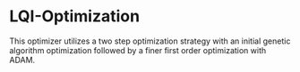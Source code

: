 # LQI-Optimization

This optimizer utilizes a two step optimization strategy with an initial genetic algorithm optimization followed by a finer first order optimization with ADAM.

